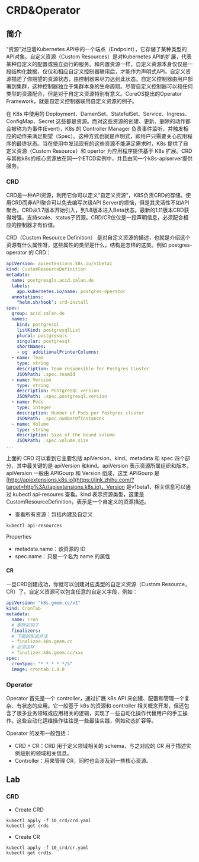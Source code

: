 # CRD&Operator

## 简介

“资源”对应着Kubernetes API中的一个端点（Endpoint），它存储了某种类型的API对象。自定义资源（Custom Resources）是对Kubernetes API的扩展，代表某种自定义的配置或独立运行的服务。和内置资源一样，自定义资源本身仅仅是一段结构化数据，仅仅和相应自定义控制器联用后，才能作为声明式API。自定义资源描述了你期望的资源状态，由控制器来尽力达到此状态。自定义控制器由用户部署到集群，这种控制器独立于集群本身的生命周期。尽管自定义控制器可以和任何类型的资源配合，但是对于自定义资源特别有意义。CoreOS提出的Operator Framework，就是自定义控制器联用自定义资源的例子。

在 K8s 中使用的 Deployment、DamenSet、StatefulSet、Service、Ingress、ConfigMap、Secret 这些都是资源。而对这些资源的创建、更新、删除的动作都会被称为为事件(Event)，K8s 的 Controller Manager 负责事件监听，并触发相应的动作来满足期望（Spec）。这种方式也就是声明式，即用户只需要关心应用程序的最终状态。当在使用中发现现有的这些资源不能满足需求时，K8s 提供了自定义资源（Custom Resource）和 opertor 为应用程序提供基于 K8s 扩展。CRD与其他k8s的核心资源放在同一个ETCD实例中，并且由同一个k8s-apiserver提供服务。

### CRD

CRD是一种API资源，利用它你可以定义“自定义资源”，K8S负责CRD的存储。使用CRD而非API聚合可以免去编写次级API Server的烦恼，但是其灵活性不如API聚合。CRD从1.7版本开始引入，到1.8版本进入Beta状态。最新的1.11版本CRD获得增强，支持scale、status子资源。CRD/CR仅仅是一段声明信息，必须配合相应的控制器才有价值。

CRD（Custom Resource Definition） 是对自定义资源的描述，也就是介绍这个资源有什么属性呀，这些属性的类型是什么，结构是怎样的这类。例如 postgres-operator 的 CRD：

```yaml
apiVersion: apiextensions.k8s.io/v1beta1
kind: CustomResourceDefinition
metadata:
  name: postgresqls.acid.zalan.do
  labels:
    app.kubernetes.io/name: postgres-operator
  annotations:
    "helm.sh/hook": crd-install
spec:
  group: acid.zalan.do
  names:
    kind: postgresql
    listKind: postgresqlList
    plural: postgresqls
    singular: postgresql
    shortNames:
    - pg  additionalPrinterColumns:
  - name: Team
    type: string
    description: Team responsible for Postgres CLuster
    JSONPath: .spec.teamId
  - name: Version
    type: string
    description: PostgreSQL version
    JSONPath: .spec.postgresql.version
  - name: Pods
    type: integer
    description: Number of Pods per Postgres cluster
    JSONPath: .spec.numberOfInstances
  - name: Volume
    type: string
    description: Size of the bound volume
    JSONPath: .spec.volume.size
...
```

上面的 CRD 可以看到它主要包括 apiVersion、kind、metadata 和 spec 四个部分，其中最关键的是 apiVersion 和kind。apiVersion 表示资源所属组织和版本，apiVersion 一般由 APIGourp 和 Version 组成，这里 APIGourp 是 [http://apiextensions.k8s.io](https://link.zhihu.com/?target=http%3A//apiextensions.k8s.io)，Version 是v1beta1，相关信息可以通过 kubectl api-resoures 查看。kind 表示资源类型，这里是 CustomResourceDefinition，表示是一个自定义的资源描述。

- 查看所有资源：包括内建及自定义
```shell
kubectl api-resources 
```

Properties

- metadata.name：该资源的 ID
- spec.name：只是一个名为 name 的属性

#### CR

一旦CRD创建成功，你就可以创建对应类型的自定义资源（Custom Resource，CR）了。自定义资源可以包含任意的自定义字段，例如：

```yaml
apiVersion: "k8s.gmem.cc/v1"
kind: CronTab
metadata:
  name: cron
  # 删除前钩子
  finalizers:
  # 下面的形式非法
  - finalizer.k8s.gmem.cc
  # 必须这样
  - finalizer.k8s.gmem.cc/xxx
spec:
  cronSpec: "* * * * */5"
  image: crontab:1.0.0
```

### Operator

Operator 首先是一个 controller，通过扩展 k8s API 来创建、配置和管理一个复杂、有状态的应用。它一般基于 k8s 的资源和 controller 相关概念开发，但还包含了很多业务领域或应用相关的逻辑，实现了一些自动化操作代替用户的手工操作。这些自动化运维操作往往是一些最佳实践，例如动态扩容等。

Operator 的发布一般包括：

- CRD + CR：CRD 用于定义领域相关的 schema，与之对应的 CR 用于描述实例级别的领域相关信息。
- Controller：用来管理 CR，同时也会涉及到一些核心资源。

## Lab

### CRD

- Create CRD
```shell
kubectl apply -f 10_crd/crd.yaml
kubectl get crds
```

- Create CR
```shell
kubectl apply -f 10_crd/cr.yaml
kubectl get crd1s 
```

